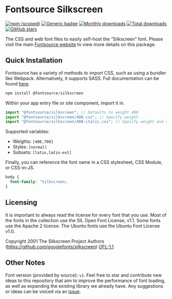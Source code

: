 # Fontsource Silkscreen

[![npm (scoped)](https://img.shields.io/npm/v/@fontsource/silkscreen?color=brightgreen)](https://www.npmjs.com/package/@fontsource/silkscreen) [![Generic badge](https://img.shields.io/badge/fontsource-passing-brightgreen)](https://github.com/fontsource/fontsource) [![Monthly downloads](https://badgen.net/npm/dm/@fontsource/silkscreen)](https://github.com/fontsource/fontsource) [![Total downloads](https://badgen.net/npm/dt/@fontsource/silkscreen)](https://github.com/fontsource/fontsource) [![GitHub stars](https://img.shields.io/github/stars/fontsource/fontsource.svg?style=social&label=Star)](https://github.com/fontsource/fontsource/stargazers)

The CSS and web font files to easily self-host the “Silkscreen” font. Please visit the main [Fontsource website](https://fontsource.org/fonts/silkscreen) to view more details on this package.

## Quick Installation

Fontsource has a variety of methods to import CSS, such as using a bundler like Webpack. Alternatively, it supports SASS. Full documentation can be found [here](https://fontsource.org/docs/getting-started/introduction).

```javascript
npm install @fontsource/silkscreen
```

Within your app entry file or site component, import it in.

```javascript
import "@fontsource/silkscreen"; // Defaults to weight 400
import "@fontsource/silkscreen/400.css"; // Specify weight
import "@fontsource/silkscreen/400-italic.css"; // Specify weight and style

```

Supported variables:
- Weights: `[400,700]`
- Styles: `[normal]`
- Subsets: `[latin,latin-ext]`

Finally, you can reference the font name in a CSS stylesheet, CSS Module, or CSS-in-JS.

```css
body {
  font-family: "Silkscreen;
}
```

## Licensing
It is important to always read the license for every font that you use.
Most of the fonts in the collection use the SIL Open Font License, v1.1. Some fonts use the Apache 2 license. The Ubuntu fonts use the Ubuntu Font License v1.0.

Copyright 2001 The Silkscreen Project Authors (https://github.com/googlefonts/silkscreen)
[OFL-1.1](http://scripts.sil.org/OFL)

## Other Notes
Font version (provided by source): `v1`.
Feel free to star and contribute new ideas to this repository that aim to improve the performance of font loading, as well as expanding the existing library we already have. Any suggestions or ideas can be voiced via an [issue](https://github.com/fontsource/fontsource/issues).